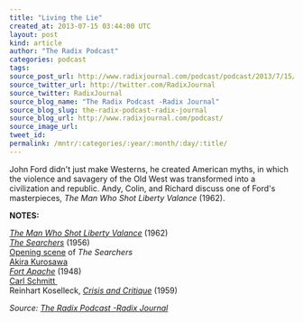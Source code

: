 ```yaml
---
title: "Living the Lie"
created_at: 2013-07-15 03:44:00 UTC
layout: post
kind: article
author: "The Radix Podcast"
categories: podcast
tags: 
source_post_url: http://www.radixjournal.com/podcast/podcast/2013/7/15/living-the-lie
source_twitter_url: http://twitter.com/RadixJournal
source_twitter: RadixJournal
source_blog_name: "The Radix Podcast -Radix Journal"
source_blog_slug: the-radix-podcast-radix-journal
source_blog_url: http://www.radixjournal.com/podcast/
source_image_url: 
tweet_id:
permalink: /mntr/:categories/:year/:month/:day/:title/
---
```

<p>John Ford didn't just make Westerns, he created American myths, in which the violence and savagery of the Old West was transformed into a civilization and republic. Andy, Colin, and Richard discuss one of Ford's masterpieces,&nbsp;<em>The Man Who Shot Liberty Valance&nbsp;</em>(1962).&nbsp;</p>



<p><strong>NOTES:&nbsp;</strong></p><p><em><a href="http://www.imdb.com/title/tt0056217/">The Man Who Shot Liberty Valance</a>&nbsp;</em>(1962)<br><a href="http://www.imdb.com/title/tt0049730/"><em>The Searchers</em></a><span>&nbsp;(1956)</span><br><a href="http://www.freewebs.com/coolrda/photos/133_185_235%20Screenshots/searchers1.JPG">Opening scene</a><span>&nbsp;of&nbsp;</span><em>The Searchers</em><br><a href="https://en.wikipedia.org/wiki/Akira_Kurosawa">Akira Kurosawa</a><br><em><a href="http://www.imdb.com/title/tt0040369/">Fort Apache</a>&nbsp;</em><span>(1948)</span><br><a href="http://en.wikipedia.org/wiki/Carl_Schmitt">Carl Schmitt&nbsp;</a><br><span>Reinhart Koselleck,&nbsp;</span><em><a href="http://www.amazon.com/gp/product/0262611570/ref=as_li_ss_tl?ie=UTF8&amp;camp=1789&amp;creative=390957&amp;creativeASIN=0262611570&amp;linkCode=as2&amp;tag=alternativeright-20">Crisis and Critique</a>&nbsp;</em><span>(1959)</span></p><img src="http://ir-na.amazon-adsystem.com/e/ir?t=alterright03-20&amp;l=as2&amp;o=1&amp;a=0300172060" title="" alt=""/><div class="">
    <i>Source: <a href="http://www.radixjournal.com/podcast/">The Radix Podcast -Radix Journal</a></i>
</div>
